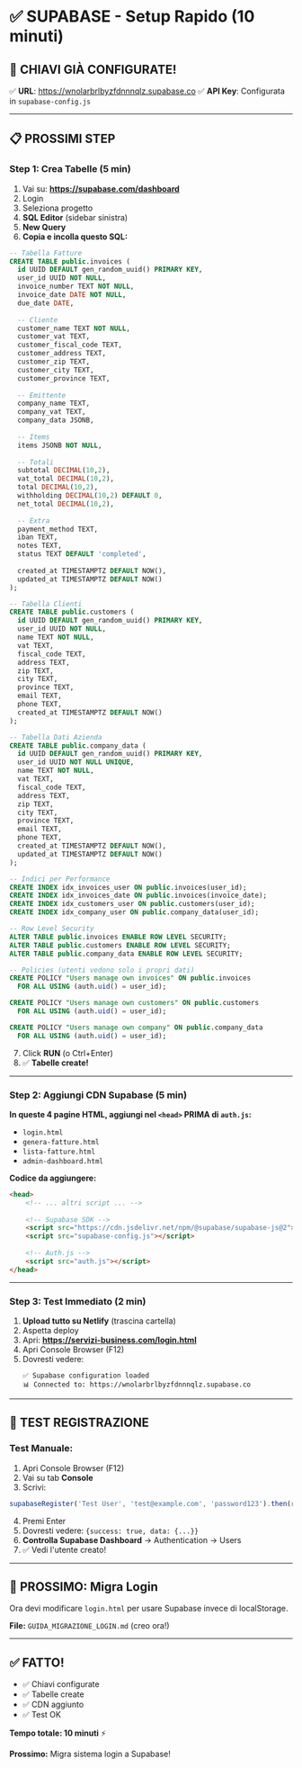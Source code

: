 # ✅ SUPABASE - Setup Rapido (10 minuti)

## 🎉 CHIAVI GIÀ CONFIGURATE!

✅ **URL**: https://wnolarbrlbyzfdnnnqlz.supabase.co
✅ **API Key**: Configurata in `supabase-config.js`

---

## 📋 PROSSIMI STEP

### Step 1: Crea Tabelle (5 min)

1. Vai su: **https://supabase.com/dashboard**
2. Login
3. Seleziona progetto
4. **SQL Editor** (sidebar sinistra)
5. **New Query**
6. **Copia e incolla questo SQL:**

```sql
-- Tabella Fatture
CREATE TABLE public.invoices (
  id UUID DEFAULT gen_random_uuid() PRIMARY KEY,
  user_id UUID NOT NULL,
  invoice_number TEXT NOT NULL,
  invoice_date DATE NOT NULL,
  due_date DATE,
  
  -- Cliente
  customer_name TEXT NOT NULL,
  customer_vat TEXT,
  customer_fiscal_code TEXT,
  customer_address TEXT,
  customer_zip TEXT,
  customer_city TEXT,
  customer_province TEXT,
  
  -- Emittente
  company_name TEXT,
  company_vat TEXT,
  company_data JSONB,
  
  -- Items
  items JSONB NOT NULL,
  
  -- Totali
  subtotal DECIMAL(10,2),
  vat_total DECIMAL(10,2),
  total DECIMAL(10,2),
  withholding DECIMAL(10,2) DEFAULT 0,
  net_total DECIMAL(10,2),
  
  -- Extra
  payment_method TEXT,
  iban TEXT,
  notes TEXT,
  status TEXT DEFAULT 'completed',
  
  created_at TIMESTAMPTZ DEFAULT NOW(),
  updated_at TIMESTAMPTZ DEFAULT NOW()
);

-- Tabella Clienti
CREATE TABLE public.customers (
  id UUID DEFAULT gen_random_uuid() PRIMARY KEY,
  user_id UUID NOT NULL,
  name TEXT NOT NULL,
  vat TEXT,
  fiscal_code TEXT,
  address TEXT,
  zip TEXT,
  city TEXT,
  province TEXT,
  email TEXT,
  phone TEXT,
  created_at TIMESTAMPTZ DEFAULT NOW()
);

-- Tabella Dati Azienda
CREATE TABLE public.company_data (
  id UUID DEFAULT gen_random_uuid() PRIMARY KEY,
  user_id UUID NOT NULL UNIQUE,
  name TEXT NOT NULL,
  vat TEXT,
  fiscal_code TEXT,
  address TEXT,
  zip TEXT,
  city TEXT,
  province TEXT,
  email TEXT,
  phone TEXT,
  created_at TIMESTAMPTZ DEFAULT NOW(),
  updated_at TIMESTAMPTZ DEFAULT NOW()
);

-- Indici per Performance
CREATE INDEX idx_invoices_user ON public.invoices(user_id);
CREATE INDEX idx_invoices_date ON public.invoices(invoice_date);
CREATE INDEX idx_customers_user ON public.customers(user_id);
CREATE INDEX idx_company_user ON public.company_data(user_id);

-- Row Level Security
ALTER TABLE public.invoices ENABLE ROW LEVEL SECURITY;
ALTER TABLE public.customers ENABLE ROW LEVEL SECURITY;
ALTER TABLE public.company_data ENABLE ROW LEVEL SECURITY;

-- Policies (utenti vedono solo i propri dati)
CREATE POLICY "Users manage own invoices" ON public.invoices
  FOR ALL USING (auth.uid() = user_id);

CREATE POLICY "Users manage own customers" ON public.customers
  FOR ALL USING (auth.uid() = user_id);

CREATE POLICY "Users manage own company" ON public.company_data
  FOR ALL USING (auth.uid() = user_id);
```

7. Click **RUN** (o Ctrl+Enter)
8. ✅ **Tabelle create!**

---

### Step 2: Aggiungi CDN Supabase (5 min)

**In queste 4 pagine HTML, aggiungi nel `<head>` PRIMA di `auth.js`:**

- `login.html`
- `genera-fatture.html`
- `lista-fatture.html`
- `admin-dashboard.html`

**Codice da aggiungere:**

```html
<head>
    <!-- ... altri script ... -->
    
    <!-- Supabase SDK -->
    <script src="https://cdn.jsdelivr.net/npm/@supabase/supabase-js@2"></script>
    <script src="supabase-config.js"></script>
    
    <!-- Auth.js -->
    <script src="auth.js"></script>
</head>
```

---

### Step 3: Test Immediato (2 min)

1. **Upload tutto su Netlify** (trascina cartella)
2. Aspetta deploy
3. Apri: **https://servizi-business.com/login.html**
4. Apri Console Browser (F12)
5. Dovresti vedere:
   ```
   ✅ Supabase configuration loaded
   📊 Connected to: https://wnolarbrlbyzfdnnnqlz.supabase.co
   ```

---

## 🧪 TEST REGISTRAZIONE

### Test Manuale:

1. Apri Console Browser (F12)
2. Vai su tab **Console**
3. Scrivi:

```javascript
supabaseRegister('Test User', 'test@example.com', 'password123').then(result => console.log(result));
```

4. Premi Enter
5. Dovresti vedere: `{success: true, data: {...}}`
6. **Controlla Supabase Dashboard** → Authentication → Users
7. ✅ Vedi l'utente creato!

---

## 📝 PROSSIMO: Migra Login

Ora devi modificare `login.html` per usare Supabase invece di localStorage.

**File:** `GUIDA_MIGRAZIONE_LOGIN.md` (creo ora!)

---

## ✅ FATTO!

- ✅ Chiavi configurate
- ✅ Tabelle create
- ✅ CDN aggiunto
- ✅ Test OK

**Tempo totale: 10 minuti** ⚡

**Prossimo:** Migra sistema login a Supabase!
